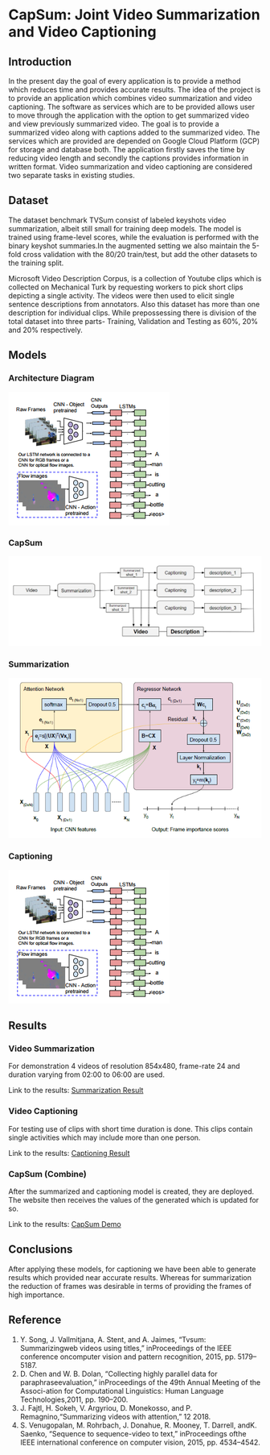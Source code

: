 # CapSum: Joint Video Summarization and Video Captioning

## Introduction
In the present day the goal of every application is to provide a method which reduces time and provides accurate results. The idea of the project is to provide an application which combines video summarization and video captioning. The software as services which are to be provided allows user to move through the application with the option to get summarized video and view previously summarized video. The goal is to provide a summarized video along with captions added to the summarized video. The services which are provided are depended on Google Cloud Platform (GCP) for storage and database both. The application firstly saves the time by reducing video length and secondly the captions provides information in  written format. Video summarization and video captioning are considered two separate tasks in existing studies.

## Dataset
 The dataset benchmark TVSum consist of labeled keyshots video summarization, albeit still small for training deep models. The model is trained using frame-level scores, while the evaluation is performed with the binary keyshot summaries.In the augmented setting we also maintain the 5-fold cross validation with the 80/20 train/test, but add the other datasets to the training split.
  
 Microsoft Video Description Corpus, is a collection of Youtube clips which is collected on Mechanical Turk by requesting workers to pick short clips depicting a single activity. The videos were then used to elicit single sentence descriptions from annotators. Also this dataset has more than one description for individual clips. While prepossessing  there is division of the total dataset into three parts- Training, Validation and Testing as 60\%, 20\% and 20\% respectively. 

## Models

### Architecture Diagram
![Architecture](figures/Arch_S2VT.png)

### CapSum
![CapSum](figures/CapSum.PNG)

### Summarization
![VASNet](figures/VASnet.png)

### Captioning
![S2VT model](figures/Arch_S2VT.png)


## Results
### Video Summarization

For demonstration 4 videos of resolution 854x480, frame-rate 24 and duration varying from 02:00 to 06:00 are used.

Link to the results: [Summarization Result](https://drive.google.com/drive/folders/1je3vPMB-kVpKbc4QtK9gszDVkaSlAoJv?usp=sharing)

### Video Captioning

For testing use of clips with short time duration is done. This clips contain single activities which may include more than one person. 

Link to the results: [Captioning Result](https://drive.google.com/file/d/12XJpRa643sSFYkxOjCuIzT_Pobhsu3mi/view?usp=sharing)

### CapSum (Combine)
After the summarized and captioning model is created, they are deployed. The website then receives the values of the generated which is updated for so.

Link to the results: [CapSum Demo](https://drive.google.com/file/d/1PxQA_Ey1_bgZWG0SQjf05FS9spL5uVNB/view?usp=sharing)

## Conclusions
After applying these models, for captioning we have been able to generate results which provided near accurate results. Whereas for summarization the reduction of frames was desirable in terms of providing the frames of high importance. 

## Reference
1. Y. Song, J. Vallmitjana, A. Stent, and A. Jaimes, “Tvsum: Summarizingweb  videos  using  titles,”  inProceedings of the IEEE conference oncomputer vision and pattern recognition, 2015, pp. 5179–5187.
2. D. Chen and W. B. Dolan, “Collecting highly parallel data for paraphraseevaluation,”  inProceedings of the 49th Annual Meeting of the Associ-ation for Computational Linguistics: Human Language Technologies,2011, pp. 190–200.
3. J. Fajtl,  H.  Sokeh,  V.  Argyriou,  D.  Monekosso,  and  P.  Remagnino,“Summarizing videos with attention,” 12 2018.
4. S. Venugopalan, M. Rohrbach, J. Donahue, R. Mooney, T. Darrell, andK.  Saenko,  “Sequence  to  sequence-video  to  text,”  inProceedings ofthe IEEE international conference on computer vision, 2015, pp. 4534–4542.

